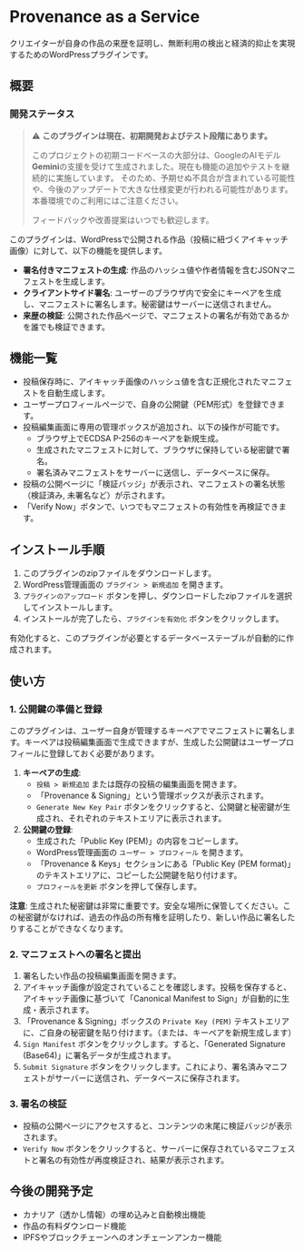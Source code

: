 # Provenance as a Service

クリエイターが自身の作品の来歴を証明し、無断利用の検出と経済的抑止を実現するためのWordPressプラグインです。

## 概要

### 開発ステータス

> ⚠️ **このプラグインは現在、初期開発およびテスト段階にあります。**
>
> このプロジェクトの初期コードベースの大部分は、GoogleのAIモデル**Gemini**の支援を受けて生成されました。現在も機能の追加やテストを継続的に実施しています。
> そのため、予期せぬ不具合が含まれている可能性や、今後のアップデートで大きな仕様変更が行われる可能性があります。本番環境でのご利用にはご注意ください。
>
> フィードバックや改善提案はいつでも歓迎します。

このプラグインは、WordPressで公開される作品（投稿に紐づくアイキャッチ画像）に対して、以下の機能を提供します。

- **署名付きマニフェストの生成**: 作品のハッシュ値や作者情報を含むJSONマニフェストを生成します。
- **クライアントサイド署名**: ユーザーのブラウザ内で安全にキーペアを生成し、マニフェストに署名します。秘密鍵はサーバーに送信されません。
- **来歴の検証**: 公開された作品ページで、マニフェストの署名が有効であるかを誰でも検証できます。

## 機能一覧

- 投稿保存時に、アイキャッチ画像のハッシュ値を含む正規化されたマニフェストを自動生成します。
- ユーザープロフィールページで、自身の公開鍵（PEM形式）を登録できます。
- 投稿編集画面に専用の管理ボックスが追加され、以下の操作が可能です。
    - ブラウザ上でECDSA P-256のキーペアを新規生成。
    - 生成されたマニフェストに対して、ブラウザに保持している秘密鍵で署名。
    - 署名済みマニフェストをサーバーに送信し、データベースに保存。
- 投稿の公開ページに「検証バッジ」が表示され、マニフェストの署名状態（検証済み, 未署名など）が示されます。
- 「Verify Now」ボタンで、いつでもマニフェストの有効性を再検証できます。

## インストール手順

1. このプラグインのzipファイルをダウンロードします。
2. WordPress管理画面の `プラグイン > 新規追加` を開きます。
3. `プラグインのアップロード` ボタンを押し、ダウンロードしたzipファイルを選択してインストールします。
4. インストールが完了したら、`プラグインを有効化` ボタンをクリックします。

有効化すると、このプラグインが必要とするデータベーステーブルが自動的に作成されます。

## 使い方

### 1. 公開鍵の準備と登録

このプラグインは、ユーザー自身が管理するキーペアでマニフェストに署名します。キーペアは投稿編集画面で生成できますが、生成した公開鍵はユーザープロフィールに登録しておく必要があります。

1. **キーペアの生成**: 
   - `投稿 > 新規追加` または既存の投稿の編集画面を開きます。
   - 「Provenance & Signing」という管理ボックスが表示されます。
   - `Generate New Key Pair` ボタンをクリックすると、公開鍵と秘密鍵が生成され、それぞれのテキストエリアに表示されます。
2. **公開鍵の登録**:
   - 生成された「Public Key (PEM)」の内容をコピーします。
   - WordPress管理画面の `ユーザー > プロフィール` を開きます。
   - 「Provenance & Keys」セクションにある「Public Key (PEM format)」のテキストエリアに、コピーした公開鍵を貼り付けます。
   - `プロフィールを更新` ボタンを押して保存します。

**注意**: 生成された秘密鍵は非常に重要です。安全な場所に保管してください。この秘密鍵がなければ、過去の作品の所有権を証明したり、新しい作品に署名したりすることができなくなります。

### 2. マニフェストへの署名と提出

1. 署名したい作品の投稿編集画面を開きます。
2. アイキャッチ画像が設定されていることを確認します。投稿を保存すると、アイキャッチ画像に基づいて「Canonical Manifest to Sign」が自動的に生成・表示されます。
3. 「Provenance & Signing」ボックスの `Private Key (PEM)` テキストエリアに、ご自身の秘密鍵を貼り付けます。（または、キーペアを新規生成します）
4. `Sign Manifest` ボタンをクリックします。すると、「Generated Signature (Base64)」に署名データが生成されます。
5. `Submit Signature` ボタンをクリックします。これにより、署名済みマニフェストがサーバーに送信され、データベースに保存されます。

### 3. 署名の検証

- 投稿の公開ページにアクセスすると、コンテンツの末尾に検証バッジが表示されます。
- `Verify Now` ボタンをクリックすると、サーバーに保存されているマニフェストと署名の有効性が再度検証され、結果が表示されます。

## 今後の開発予定

- カナリア（透かし情報）の埋め込みと自動検出機能
- 作品の有料ダウンロード機能
- IPFSやブロックチェーンへのオンチェーンアンカー機能